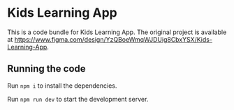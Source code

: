 
  # Kids Learning App

  This is a code bundle for Kids Learning App. The original project is available at https://www.figma.com/design/YzQBoeWmqWJDUig8CbxYSX/Kids-Learning-App.

  ## Running the code

  Run `npm i` to install the dependencies.

  Run `npm run dev` to start the development server.
  